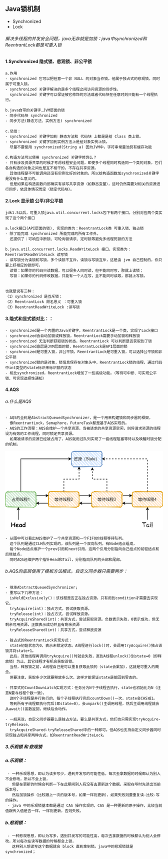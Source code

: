 
## Java锁机制
   - Synchronized
   - Lock
###### 解决多线程的并发安全问题，java无非就是加锁：java中synchronized和ReentrantLock都是可重入锁
#### 1.Synchronized 隐式锁、悲观锁、非公平锁
    a.作用
    - synchronized 它可以把任意一个非 NULL 的对象当作锁。他属于独占式的悲观锁，同时属于可重入锁。
    - synchronized 关键字解决的是多个线程之间访问资源的同步性，
      synchronized 关键字可以保证被它修饰的方法或者代码块在任意时刻只能有一个线程执行。

    b.java自带的关键字,JVM层面的锁 
    - 同步代码块 synchronized 
    - 同步方法(静态方法、实例方法) synchronized 

    c.总结： 
    - synchronized 关键字加到 静态方法和 代码块 上都是是给 Class 类上锁。
    - synchronized 关键字加到实例方法上是给对象实例上锁。
      尽量不要使用 synchronized(String a) 因为JVM中，字符串常量池具有缓存功能

    d.构造方法可以使用 synchronized 关键字修饰么？
    - 只有涉及资源共享的时候才考虑线程安全问题，即使多个线程同时构造同一个类的对象，它们各自构造的对象之间也是互不相干的，不存在共享资源。
      其他线程是不可能调用还没有实例化好的对象的。所以给构造函数加synchronized关键字是没有什么意义的。 
      但是如果在构造函数内部确实有读写共享资源（如静态变量），这时仍然需要对相关的资源进行同步，依具体情况而定（锁定代码块）。

#### 2.Lock 显示锁 公平/非公平锁
    jdk1.5以后，可重入锁java.util.concurrent.locks包下有两个接口，分别对应两个类实现了这个两个接口 

    a.lock接口(API层面的锁), 实现的类为：ReentrantLock类 可重入锁、独占锁
    - 除了能完成 synchronized 所能完成的所有工作外，
      还提供了：可响应中断锁、可轮询锁请求、定时锁等避免多线程死锁的方法

    b.java.util.concurrent.locks.ReadWriteLock 接口，实现类为：ReentrantReadWriteLock 读写锁
    - 读写锁分为读锁和写锁，多个读锁不互斥，读锁与写锁互斥，这是由 jvm 自己控制的，你只要上好相应的锁即可。
      读锁：如果你的代码只读数据，可以很多人同时读，但不能同时写，那就上读锁；
      写锁：如果你的代码修改数据，只能有一个人在写，且不能同时读取，那就上写锁。


    也就是说有三种：
    （1）synchronized 是互斥锁；
    （2）ReentrantLock 顾名思义 ：可重入锁
    （3）ReentrantReadWriteLock :读写锁

#### 3.隐式和显式锁对比：：
    - synchronized是一个内置的Java关键字，ReentrantLock是一个类，实现了Lock接口
    - synchronized会自动加锁或释放锁，ReentrantLock需要手动加锁和释放锁
    - synchronized 无法判断获取锁的状态，ReentrantLock 可以判断是否获取到了锁
    - synchronized底层是JVM层面的锁，ReentrantLock是API层面的锁
    - synchronized是可重入锁，非公平锁，ReentrantLock是可重入锁，可以选择公平锁和非公平锁
    - synchronized锁的是对象，锁信息保存在对象头中，ReentrantLock锁的线程，通过代码中int类型的state标识来标识锁的状态
    - 相比synchronized，ReentrantLock增加了一些高级功能。（等待可中断、可实现公平锁、可实现选择性通知）

#### 4.AQS

###### a.什么是AQS
    - AQS的全称是AbstractQueuedSynchronizer，是一个用来构建锁和同步器的框架，
      像ReentrantLock，Semaphore，FutureTask都是基于AQS实现的。
    - AQS的工作流程：AQS会维护一个共享资源，当被请求的共享资源空闲，则将请求资源的线程设为有效的工作线程，同时锁定共享资源。
      如果被请求的资源已经被占用了，AQS就用过队列实现了一套线程阻塞等待以及唤醒时锁分配的机制。

![AQS.png](readme/AQS.png)

    - 从图中可以看出AQS维护了一个共享资源和一个FIFO的线程等待队列。
      这个队列是通过CLH队列实现的，该队列是一个双向队列，有Node结点组成，
      每个Node结点维护一个prev引用和next引用，这两个引用分别指向自己结点的前驱结点和后继结点，
      同时AQS还维护两个指针Head和Tail，分别指向队列的头部和尾部。

###### b.AQS的底层使用了模板方法模式，自定义同步器只需要两步：
    - 继承AbstractQueuedSynchronizer;
    - 重写以下几种方法：
      isHeldExclusively()：该线程是否正在独占资源。只有用到condition才需要去实现它。
      tryAcquire(int)：独占方式，尝试获取资源。
      tryRelease(int)：独占方式，尝试释放资源。
      tryAcquireShared(int)：共享方式，尝试获取资源。负数表示失败，0表示成功，但无剩余可用资源，正数表示成功并且有剩余资源
      tryReleaseShared(int)：共享方式，尝试释放资源

    - 独占式的ReentrantLock实现方式：
      state初始状态为0，表示未锁定状态。A线程进行lock()时，会调用tryAcquire()独占该锁并将state+1。
      此后，其他线程再调用tryAcquire()时就会失败，直到A线程unlock()到state=0（即释放锁）为止，其它线程才有机会获取该锁。
      当然，释放锁之前，A线程自己是可以重复获取此锁的（state会累加），这就是可重入的概念。
      但要注意，获取多少次就要释放多么次，这样才能保证state是能回到零态的。
    
    - 共享式的CountDownLatch实现方式：任务分为N个子线程去执行，state也初始化为N（注意N要与线程个数一致）。
      这N个子线程是并行执行的，每个子线程执行完后countDown()一次，state会CAS减1。
      等到所有子线程都执行完后(即state=0)，会unpark()主调用线程，然后主调用线程就会从await()函数返回，继续后余动作。
    
    - 一般来说，自定义同步器要么是独占方法，要么是共享方式，他们也只需实现tryAcquire-tryRelease、
      tryAcquireShared-tryReleaseShared中的一种即可。但AQS也支持自定义同步器同时实现独占和共享两种方式，如ReentrantReadWriteLock。


##### 3.乐观锁 和 悲观锁
##### a.乐观锁：
     - 一种乐观思想，即认为读多写少，遇到并发写的可能性低，每次去拿数据的时候都认为别人不会修改，所以不会上锁，
       但是在更新的时候会判断一下在此期间别人有没有去更新这个数据，采取在写时先读出当前版本号，
       然后加锁操作（比较跟上一次的版本号，如果一样则更新），如果失败则要重复读-比较-写的操作。
     - java 中的乐观锁基本都是通过 CAS 操作实现的，CAS 是一种更新的原子操作，比较当前值跟传入值是否一样，一样则更新，否则失败。

##### b.悲观锁：
     - 一种悲观思想，即认为写多，遇到并发写的可能性高，每次去拿数据的时候都认为别人会修改，所以每次在读写数据的时候都会上锁，
       这样别人想读写这个数据就会 block 直到拿到锁。java中的悲观锁就是synchronized；

